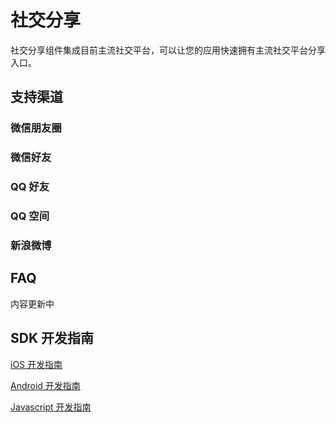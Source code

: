 # 社交分享
社交分享组件集成目前主流社交平台，可以让您的应用快速拥有主流社交平台分享入口。

## 支持渠道
### 微信朋友圈
### 微信好友
### QQ 好友
### QQ 空间
### 新浪微博

## FAQ
内容更新中

## SDK 开发指南
[iOS 开发指南](ML_DOCS_GUIDE_LINK_PLACEHOLDER_IOS#SOCIALSHARE_ZH)

[Android 开发指南](ML_DOCS_GUIDE_LINK_PLACEHOLDER_ANDROID#SOCIALSHARE_ZH)

[Javascript 开发指南](ML_DOCS_GUIDE_LINK_PLACEHOLDER_JS#SOCIALSHARE_ZH)
